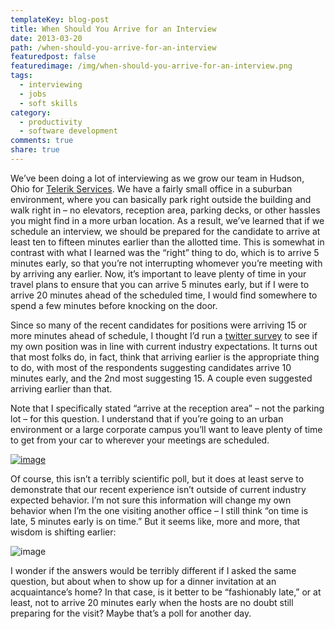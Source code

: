 ```yaml
---
templateKey: blog-post
title: When Should You Arrive for an Interview
date: 2013-03-20
path: /when-should-you-arrive-for-an-interview
featuredpost: false
featuredimage: /img/when-should-you-arrive-for-an-interview.png
tags:
  - interviewing
  - jobs
  - soft skills
category:
  - productivity
  - software development
comments: true
share: true
---
```


We’ve been doing a lot of interviewing as we grow our team in Hudson, Ohio for [Telerik Services](http://www.telerik.com/services/overview.aspx). We have a fairly small office in a suburban environment, where you can basically park right outside the building and walk right in – no elevators, reception area, parking decks, or other hassles you might find in a more urban location. As a result, we’ve learned that if we schedule an interview, we should be prepared for the candidate to arrive at least ten to fifteen minutes earlier than the allotted time. This is somewhat in contrast with what I learned was the “right” thing to do, which is to arrive 5 minutes early, so that you’re not interrupting whomever you’re meeting with by arriving any earlier. Now, it’s important to leave plenty of time in your travel plans to ensure that you can arrive 5 minutes early, but if I were to arrive 20 minutes ahead of the scheduled time, I would find somewhere to spend a few minutes before knocking on the door.

Since so many of the recent candidates for positions were arriving 15 or more minutes ahead of schedule, I thought I’d run a [twitter survey](http://twtpoll.com/ugdcx5) to see if my own position was in line with current industry expectations. It turns out that most folks do, in fact, think that arriving earlier is the appropriate thing to do, with most of the respondents suggesting candidates arrive 10 minutes early, and the 2nd most suggesting 15. A couple even suggested arriving earlier than that.

Note that I specifically stated “arrive at the reception area” – not the parking lot – for this question. I understand that if you’re going to an urban environment or a large corporate campus you’ll want to leave plenty of time to get from your car to wherever your meetings are scheduled.

[![image](images/interview-1.png "image")](http://twtpoll.com/ugdcx5)

Of course, this isn’t a terribly scientific poll, but it does at least serve to demonstrate that our recent experience isn’t outside of current industry expected behavior. I’m not sure this information will change my own behavior when I’m the one visiting another office – I still think “on time is late, 5 minutes early is on time.” But it seems like, more and more, that wisdom is shifting earlier:

![image](images/interview-2.png "image")

I wonder if the answers would be terribly different if I asked the same question, but about when to show up for a dinner invitation at an acquaintance’s home? In that case, is it better to be “fashionably late,” or at least, not to arrive 20 minutes early when the hosts are no doubt still preparing for the visit? Maybe that’s a poll for another day.
